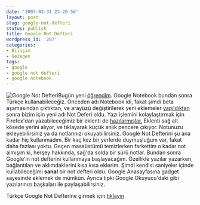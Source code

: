 ```yaml
---
date: '2007-03-31 23:20:56'
layout: post
slug: google-not-defteri
status: publish
title: Google Not Defteri
wordpress_id: '207'
categories:
- Bilişim
- Gezegen
tags:
- google
- google not defteri
- google notebook
---
```


![Google Not Defteri](http://blog.arsln.org/image/notdefteri.jpg)Bugün yeni [öğrendim](http://googleblog.blogspot.com/2007/03/google-notebook-goes-multi-lingual.html). Google Notebook bundan sonra Türkçe kullanabileceğiz. Önceden adı Notebook idi, fakat şimdi beta aşamasından çıktıktan, ve arayüzü değiştirilerek yeni eklemeler [yapıldıktan](http://googlesystem.blogspot.com/2007/03/stylish-new-design-in-google-notebooks.html) sonra bizim için yeni adı Not Deferi oldu. Yazı işlemini kolaylaştırmak için Firefox'dan yazabileceğimiz bir eklenti de [hazılarmışlar.](http://www.google.com/notebook/download) Eklenti sağ alt kösede yerini alıyor, ve tıklayarak küçük anlık pencere çıkıyor. Notunuzu ekleyebilirsiniz ya da notlarınızı okuyabilirsiniz. 
Google Not Defterini şu ana kadar hiç kullanmadım. Bir kaç kez bir yerlerde duymuşluğum var, fakat daha fazlası yoktu. Geçen masaüstümü temizlerken farkettim o kadar not almışım ki, herşey hakkında, sağ'da solda bir sürü notlar. Bundan sonra Google'in not defterini kullanmaya başlayacağım. Özellikle yazılar yazarken, bağlantıları ve aklımdaklerini kısa kısa eklerim. Şimdi kendisi saniyeler içinde kullabileceğimi **sanal** bir not defteri oldu. Google Anasayfasına gadget sayesinde eklemek de mümkün. Ayrıca tıpkı Google Okuyucu'daki gibi yazılarınızı başkaları ile paylaşabilirsiniz.


Türkçe Google Not Defterine girmek için [tıklayın](http://www.google.com/notebook?hl=tr) 



